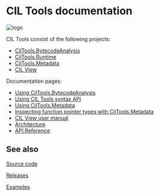 # CIL Tools documentation

![logo](../images/IL.png)

CIL Tools consist of the following projects:

- [CilTools.BytecodeAnalysis](https://www.nuget.org/packages/CilTools.BytecodeAnalysis/)
- [CilTools.Runtime](https://www.nuget.org/packages/CilTools.Runtime/)
- [CilTools.Metadata](https://www.nuget.org/packages/CilTools.Metadata/)
- [CIL View](https://gitflic.ru/project/smallsoft/ciltools/file?file=CilView&branch=master)

Documentation pages:

- [Using CilTools.BytecodeAnalysis](using-bytecode-analysis.md)
- [Using CIL Tools syntax API](using-syntax-api.md)
- [Using CilTools.Metadata](using-ciltools-metadata.md)
- [Inspecting function pointer types with CilTools.Metadata](inspect-function-pointers.md)
- [CIL View user manual](cilview-manual.md)
- [Architecture](architecture.md)
- [API Reference](../api/index.md)

## See also

[Source code](https://gitflic.ru/project/smallsoft/ciltools)

[Releases](https://github.com/MSDN-WhiteKnight/CilTools/releases)

[Examples](https://gitflic.ru/project/smallsoft/ciltools/file?file=Examples&branch=master)
